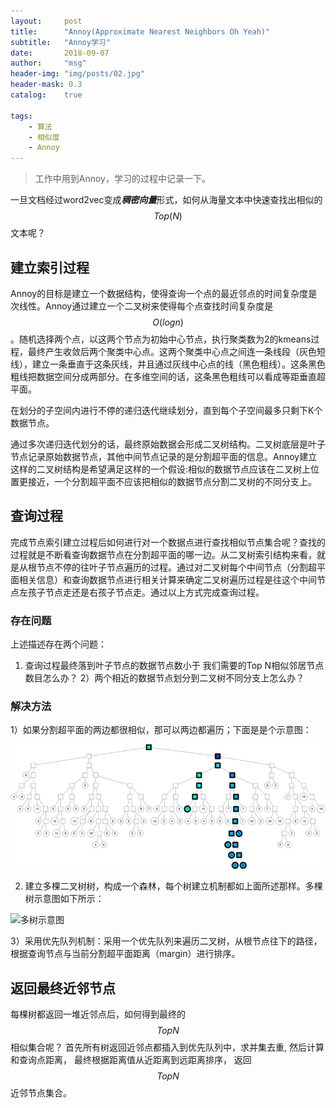 ```yaml
---
layout:     post
title:      "Annoy(Approximate Nearest Neighbors Oh Yeah)"
subtitle:   "Annoy学习"
date:       2018-09-07
author:     "msg"
header-img: "img/posts/02.jpg"
header-mask: 0.3
catalog:    true

tags:
    - 算法
    - 相似度
    - Annoy
---
```


> 工作中用到Annoy，学习的过程中记录一下。

一旦文档经过word2vec变成***稠密向量***形式，如何从海量文本中快速查找出相似的$$Top(N)$$文本呢？

## 建立索引过程

Annoy的目标是建立一个数据结构，使得查询一个点的最近邻点的时间复杂度是次线性。Annoy通过建立一个二叉树来使得每个点查找时间复杂度是$$O(logn)$$。随机选择两个点，以这两个节点为初始中心节点，执行聚类数为2的kmeans过程，最终产生收敛后两个聚类中心点。这两个聚类中心点之间连一条线段（灰色短线），建立一条垂直于这条灰线，并且通过灰线中心点的线（黑色粗线）。这条黑色粗线把数据空间分成两部分。在多维空间的话，这条黑色粗线可以看成等距垂直超平面。

在划分的子空间内进行不停的递归迭代继续划分，直到每个子空间最多只剩下K个数据节点。

通过多次递归迭代划分的话，最终原始数据会形成二叉树结构。二叉树底层是叶子节点记录原始数据节点，其他中间节点记录的是分割超平面的信息。Annoy建立这样的二叉树结构是希望满足这样的一个假设:相似的数据节点应该在二叉树上位置更接近，一个分割超平面不应该把相似的数据节点分割二叉树的不同分支上。

## 查询过程

完成节点索引建立过程后如何进行对一个数据点进行查找相似节点集合呢？查找的过程就是不断看查询数据节点在分割超平面的哪一边。从二叉树索引结构来看，就是从根节点不停的往叶子节点遍历的过程。通过对二叉树每个中间节点（分割超平面相关信息）和查询数据节点进行相关计算来确定二叉树遍历过程是往这个中间节点左孩子节点走还是右孩子节点走。通过以上方式完成查询过程。

### 存在问题

上述描述存在两个问题：
1) 查询过程最终落到叶子节点的数据节点数小于 我们需要的Top N相似邻居节点数目怎么办？
2）两个相近的数据节点划分到二叉树不同分支上怎么办？

### 解决方法

1）如果分割超平面的两边都很相似，那可以两边都遍历；下面是是个示意图：

![示意图](/img/posts/annoy/01.png)

2) 建立多棵二叉树树，构成一个森林，每个树建立机制都如上面所述那样。多棵树示意图如下所示：

![多树示意图](/img/posts/annoy/02.png)

3）采用优先队列机制：采用一个优先队列来遍历二叉树，从根节点往下的路径，根据查询节点与当前分割超平面距离（margin）进行排序。

## 返回最终近邻节点

每棵树都返回一堆近邻点后，如何得到最终的$$TopN$$相似集合呢？
首先所有树返回近邻点都插入到优先队列中，求并集去重, 然后计算和查询点距离， 最终根据距离值从近距离到远距离排序， 返回$$TopN$$近邻节点集合。